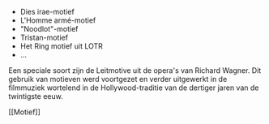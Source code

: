 - Dies irae-motief
- L'Homme armé-motief
- "Noodlot"-motief
- Tristan-motief
- Het Ring motief uit LOTR
- ...

Een speciale soort zijn de Leitmotive uit de opera's van Richard Wagner.
Dit gebruik van motieven werd voortgezet en verder uitgewerkt in de filmmuziek wortelend in de Hollywood-traditie van de dertiger jaren van de twintigste eeuw.

[[Motief]]